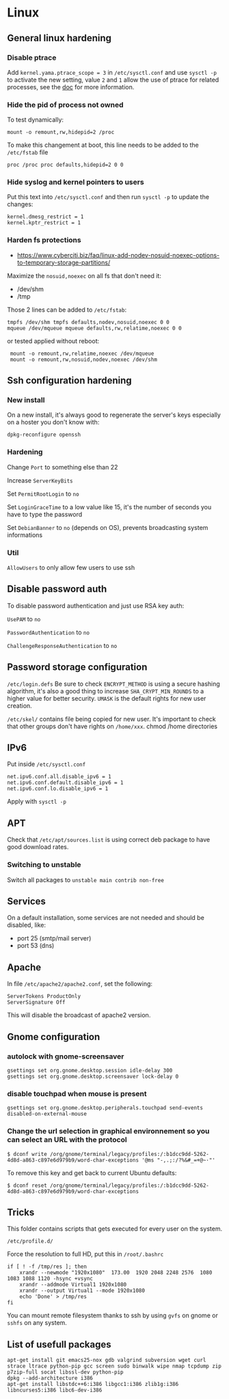 # Linux

## General linux hardening

### Disable ptrace

Add `kernel.yama.ptrace_scope = 3` in `/etc/sysctl.conf` and use `sysctl -p` to activate the new setting, value `2` and `1` allow the use of ptrace for related processes, see the [doc](https://www.kernel.org/doc/Documentation/security/Yama.txt) for more information.

### Hide the pid of process not owned

To test dynamically:
```
mount -o remount,rw,hidepid=2 /proc
```
To make this changement at boot, this line needs to be added to the `/etc/fstab` file
```
proc /proc proc defaults,hidepid=2 0 0
```

### Hide syslog and kernel pointers to users

Put this text into `/etc/sysctl.conf` and then run `sysctl -p` to update the changes:
```
kernel.dmesg_restrict = 1
kernel.kptr_restrict = 1
```

### Harden fs protections

* https://www.cyberciti.biz/faq/linux-add-nodev-nosuid-noexec-options-to-temporary-storage-partitions/

Maximize the `nosuid,noexec` on all fs that don't need it:
* /dev/shm
* /tmp

Those 2 lines can be added to `/etc/fstab`:
```
tmpfs /dev/shm tmpfs defaults,nodev,nosuid,noexec 0 0
mqueue /dev/mqueue mqueue defaults,rw,relatime,noexec 0 0
```
or tested applied without reboot:
```
 mount -o remount,rw,relatime,noexec /dev/mqueue
 mount -o remount,rw,nosuid,nodev,noexec /dev/shm
```

## Ssh configuration hardening

### New install

On a new install, it's always good to regenerate the server's keys especially on a hoster you don't know with:

```dpkg-reconfigure openssh```

### Hardening
Change `Port` to something else than 22

Increase `ServerKeyBits`

Set `PermitRootLogin` to `no`

Set `LoginGraceTime` to a low value like 15, it's the number of seconds you have to type the password

Set `DebianBanner` to `no` (depends on OS), prevents broadcasting system informations

### Util

`AllowUsers` to only allow few users to use ssh

## Disable password auth
To disable password authentication and just use RSA key auth:

`UsePAM` to `no`

`PasswordAuthentication` to `no`

`ChallengeResponseAuthentication` to `no`

## Password storage configuration

```/etc/login.defs```
Be sure to check `ENCRYPT_METHOD` is using a secure hashing algorithm, it's also a good thing to increase `SHA_CRYPT_MIN_ROUNDS` to a higher value for better security.
`UMASK` is the default rights for new user creation.

```/etc/skel/``` contains file being copied for new user. It's important to check that other groups don't have rights on ```/home/xxx```.
chmod /home directories

## IPv6

Put inside `/etc/sysctl.conf`
```
net.ipv6.conf.all.disable_ipv6 = 1
net.ipv6.conf.default.disable_ipv6 = 1
net.ipv6.conf.lo.disable_ipv6 = 1
```

Apply with `sysctl -p`

## APT

Check that ```/etc/apt/sources.list``` is using correct deb package to have good download rates.

### Switching to unstable

Switch all packages to `unstable main contrib non-free`

## Services

On a default installation, some services are not needed and should be disabled, like:
* port 25 (smtp/mail server)
* port 53 (dns)

## Apache

In file `/etc/apache2/apache2.conf`, set the following:
```
ServerTokens ProductOnly
ServerSignature Off
```
This will disable the broadcast of apache2 version.

## Gnome configuration

### autolock with gnome-screensaver

```
gsettings set org.gnome.desktop.session idle-delay 300
gsettings set org.gnome.desktop.screensaver lock-delay 0
```

### disable touchpad when mouse is present

```
gsettings set org.gnome.desktop.peripherals.touchpad send-events disabled-on-external-mouse
```

### Change the url selection in graphical environnement so you can select an URL with the protocol

```
$ dconf write /org/gnome/terminal/legacy/profiles:/:b1dcc9dd-5262-4d8d-a863-c897e6d979b9/word-char-exceptions '@ms "-,.;:/?%&#_=+@~·"'
```

To remove this key and get back to current Ubuntu defaults:
```
$ dconf reset /org/gnome/terminal/legacy/profiles:/:b1dcc9dd-5262-4d8d-a863-c897e6d979b9/word-char-exceptions
```

## Tricks

This folder contains scripts that gets executed for every user on the system.
```
/etc/profile.d/
```
Force the resolution to full HD, put this in `/root/.bashrc`
```
if [ ! -f /tmp/res ]; then                                                      
    xrandr --newmode "1920x1080"  173.00  1920 2048 2248 2576  1080 1083 1088 1120 -hsync +vsync
    xrandr --addmode Virtual1 1920x1080
    xrandr --output Virtual1 --mode 1920x1080
    echo 'Done' > /tmp/res
fi
```

You can mount remote filesystem thanks to ssh by using `gvfs` on gnome or `sshfs` on any system.

## List of usefull packages

```
apt-get install git emacs25-nox gdb valgrind subversion wget curl strace ltrace python-pip gcc screen sudo binwalk wipe nmap tcpdump zip p7zip-full socat libssl-dev python-pip
dpkg --add-architecture i386
apt-get install libstdc++6:i386 libgcc1:i386 zlib1g:i386 libncurses5:i386 libc6-dev-i386
```
